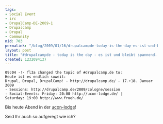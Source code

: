 ```yaml
---
tags:
- Social Event
- irc
- DrupalCamp-DE-2009-1
- Drupalcamp
- Drupal
- Community
nid: 703
permalink: "/blog/2009/01/16/drupalcampde-today-is-the-day-es-ist-und-bleibt-spannend.html"
layout: post
title: "#drupalcampde - today is the day - es ist und bleibt spannend..."
created: 1232094137
---
```

```
09:04 -!- fl3a changed the topic of #drupalcamp.de to: 
Heute ist es endlich soweit: 
Drupal, Drupal, DrupalCamp! - http://drupalcamp.de/ - 17.+18. Januar 2009 
- Sessions: http://drupalcamp.de/2009/cologne/session 
- Social-Events: Friday: 20:00 http://ucon-lodge.de/ | 
Saturday: 19:00 http://www.frueh.de/
```
<p>Bis heute Abend in der <a href="http://ucon-lodge.de/">ucon-lodge</a>!</p>
<p>Seid Ihr auch so aufgeregt wie ich?</p><!--break-->

